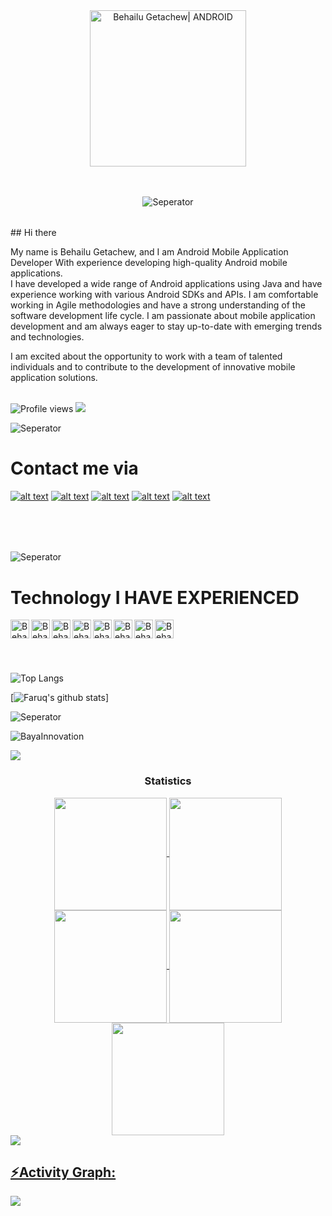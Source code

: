 
<div align="center">
   <img align="center" alt="Behailu Getachew| ANDROID" width="250px" src="https://user-images.githubusercontent.com/86925273/161989433-8067d0e2-eee2-479f-89e1-023eedc92255.gif" />
 <br>
 
</div> <br>
<br>
<div align="center">
 
  ![Seperator](https://user-images.githubusercontent.com/65850970/132017763-55229fd9-78ec-41fe-85c3-1f9f2cd8f5a2.gif)
  
</div> <br>
## Hi there <img src="https://media.giphy.com/media/hvRJCLFzcasrR4ia7z/giphy.gif" width="15px">

 
My name is Behailu Getachew, and I am Android Mobile Application Developer With experience developing high-quality Android mobile applications.  
  I have developed a wide range of Android applications using Java and have experience working with various Android SDKs and APIs. I am comfortable working in Agile methodologies and have a strong understanding of the software development life cycle.
  I am passionate about mobile application development and am always eager to stay up-to-date with emerging trends and technologies.

I am excited about the opportunity to work with a team of talented individuals and to contribute to the development of innovative mobile application solutions.
<br>
<br>

![Profile views](https://komarev.com/ghpvc/?username=bayainnovation)  <img src="https://img.shields.io/github/followers/BayaInnovation?label=Follow" style=" float:left, margin-right:10px" />

![Seperator](https://user-images.githubusercontent.com/65850970/132017763-55229fd9-78ec-41fe-85c3-1f9f2cd8f5a2.gif)

# Contact me via



 [![alt text][1.1]][1] 
[![alt text][2.1]][2]
[![alt text][3.1]][3]
[![alt text][4.1]][4]
[![alt text][5.1]][5]

 
 


[1.1]: https://user-images.githubusercontent.com/86925273/161519874-7627c0c7-b9eb-456b-9090-1ec0881b986a.png
[2.1]: https://user-images.githubusercontent.com/86925273/161520638-3757e884-3e3e-43da-b684-9df7907e281d.png
[3.1]: https://user-images.githubusercontent.com/86925273/161520441-2ac6d89e-0f06-4b24-91a4-db86062298ff.png
[4.1]: https://user-images.githubusercontent.com/86925273/161519535-0f6f2b1b-cdd6-41ba-9f63-31fb80977681.png
[5.1]: https://user-images.githubusercontent.com/86925273/161519721-696c97fa-03d1-49f3-9b36-8933722b9b8f.png




[1]: https://www.linkedin.com/in/behailu-getachew-896b01172/
[2]: http://t.me/bayazgonder
[3]: https://twitter.com/LijBaya
[4]: https://dribbble.com/bayazgonder
[5]: https://www.instagram.com/behailu_g_etachew/

 
## 
 


  <br><br><br>
![Seperator](https://user-images.githubusercontent.com/65850970/132017763-55229fd9-78ec-41fe-85c3-1f9f2cd8f5a2.gif)

# Technology I HAVE EXPERIENCED 


<img align="left" alt="Behailu Getachew | JAVA" width="30px" src="https://cdn4.iconfinder.com/data/icons/logos-and-brands/512/181_Java_logo_logos-512.png" />
<img align="left" alt="Behailu Getachew | JSON" width="30px" src="https://cdn4.iconfinder.com/data/icons/smashicons-file-types-webby/58/25_-_JSON_File_Webby-512.png" />
<img align="left" alt="Behailu Getachew| ANDROID" width="30px" src="https://cdn1.iconfinder.com/data/icons/logotypes/32/android-512.png" />
<img align="left" alt="Behailu Getachew| XD" width="30px" src="https://cdn4.iconfinder.com/data/icons/logos-and-brands/512/3_Xd_Adobe_logo_logos-512.png" />
<img align="left" alt="Behailu Getachew | FIREBASE" width="30px" src="https://cdn4.iconfinder.com/data/icons/google-i-o-2016/512/google_firebase-2-512.png" />
<img align="left" alt="Behailu Getachew | SQL" width="30px" src="https://cdn4.iconfinder.com/data/icons/logos-3/181/MySQL-512.png" />
<img align="left" alt="Behailu Getachew | XML" width="30px" src="https://cdn4.iconfinder.com/data/icons/smashicons-file-types-flat/56/24_-_XML_File_Flat-512.png" />
<img align="left" alt="Behailu Getachew | VS CODE" width="30px" src="https://cdn0.iconfinder.com/data/icons/social-media-logo-4/32/Social_Media_vs_code_visual_studio_code-512.png" /><br><br><br><br><br>






<img src="https://github-readme-stats.vercel.app/api/top-langs/?username=BayaInnovation&layout=compact" alt="Top Langs" /> 



[![Faruq's github stats](https://github-readme-stats.vercel.app/api?username=BayaInnovation&count_private=true&theme=tokyonight&show_icons=true)]




![Seperator](https://user-images.githubusercontent.com/65850970/132017763-55229fd9-78ec-41fe-85c3-1f9f2cd8f5a2.gif)



<p><img align="center" src="https://github-readme-streak-stats.herokuapp.com/?user=BayaInnovation&" alt="BayaInnovation" /></p>





<img src="https://user-images.githubusercontent.com/73097560/115834477-dbab4500-a447-11eb-908a-139a6edaec5c.gif"><h3 align="center">Statistics</h3>
<div align="center">
<a href="https://github.com/BayaInnovation">
<img align="center" src="http://github-profile-summary-cards.vercel.app/api/cards/stats?username=BayaInnovation&theme=2077" height="180em" />
<img align="center" src="http://github-profile-summary-cards.vercel.app/api/cards/most-commit-language?username=BayaInnovation&theme=2077" height="180em" />
<img align="center" src="http://github-profile-summary-cards.vercel.app/api/cards/repos-per-language?username=BayaInnovation&theme=2077" height="180em" />
<img align="center" src="http://github-profile-summary-cards.vercel.app/api/cards/productive-time?username=BayaInnovation&theme=2077" height="180em" />
<img align="center" src="http://github-profile-summary-cards.vercel.app/api/cards/profile-details?username=BayaInnovation&theme=2077" height="180em" />
</div>
<img src="https://user-images.githubusercontent.com/73097560/115834477-dbab4500-a447-11eb-908a-139a6edaec5c.gif"><h2 align="left">⚡Activity Graph:</h2>
<img align="center" src="https://github-readme-activity-graph.vercel.app/graph?username=BayaInnovation&theme=default"/>













